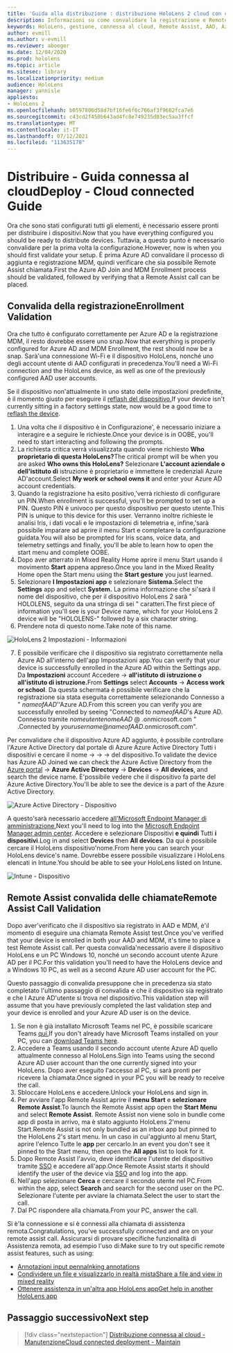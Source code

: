 ```yaml
---
title: 'Guida alla distribuzione : distribuzione HoloLens 2 cloud con connessione su larga scala con Remote Assist - Distribuire'
description: Informazioni su come convalidare la registrazione e Remote Assist per HoloLens dispositivi tramite una rete connessa al cloud.
keywords: HoloLens, gestione, connessa al cloud, Remote Assist, AAD, Azure AD, MDM, gestione dei dispositivi mobili
author: evmill
ms.author: v-evmill
ms.reviewer: aboeger
ms.date: 12/04/2020
ms.prod: hololens
ms.topic: article
ms.sitesec: library
ms.localizationpriority: medium
audience: HoloLens
manager: yannisle
appliesto:
- HoloLens 2
ms.openlocfilehash: b0597806d58d7bf16fe6f6c766af3f9662fca7e6
ms.sourcegitcommit: c43cd2f450b643ad4fc8e749235d03ec5aa3ffcf
ms.translationtype: MT
ms.contentlocale: it-IT
ms.lasthandoff: 07/12/2021
ms.locfileid: "113635178"
---
```

# <a name="deploy---cloud-connected-guide"></a><span data-ttu-id="0c9a0-104">Distribuire - Guida connessa al cloud</span><span class="sxs-lookup"><span data-stu-id="0c9a0-104">Deploy - Cloud connected Guide</span></span>

<span data-ttu-id="0c9a0-105">Ora che sono stati configurati tutti gli elementi, è necessario essere pronti per distribuire i dispositivi.</span><span class="sxs-lookup"><span data-stu-id="0c9a0-105">Now that you have everything configured you should be ready to distribute devices.</span></span> <span data-ttu-id="0c9a0-106">Tuttavia, a questo punto è necessario convalidare per la prima volta la configurazione.</span><span class="sxs-lookup"><span data-stu-id="0c9a0-106">However, now is when you should first validate your setup.</span></span> <span data-ttu-id="0c9a0-107">È prima Azure AD convalidare il processo di aggiunta e registrazione MDM, quindi verificare che sia possibile Remote Assist chiamata.</span><span class="sxs-lookup"><span data-stu-id="0c9a0-107">First the Azure AD Join and MDM Enrollment process should be validated, followed by verifying that a Remote Assist call can be placed.</span></span>

## <a name="enrollment-validation"></a><span data-ttu-id="0c9a0-108">Convalida della registrazione</span><span class="sxs-lookup"><span data-stu-id="0c9a0-108">Enrollment Validation</span></span>

<span data-ttu-id="0c9a0-109">Ora che tutto è configurato correttamente per Azure AD e la registrazione MDM, il resto dovrebbe essere uno snap.</span><span class="sxs-lookup"><span data-stu-id="0c9a0-109">Now that everything is properly configured for Azure AD and MDM Enrollment, the rest should now be a snap.</span></span> <span data-ttu-id="0c9a0-110">Sarà&#39;una connessione Wi-Fi e il dispositivo HoloLens, nonché uno degli account utente di AAD configurati in precedenza.</span><span class="sxs-lookup"><span data-stu-id="0c9a0-110">You&#39;ll need a Wi-Fi connection and the HoloLens device, as well as one of the previously configured AAD user accounts.</span></span>

<span data-ttu-id="0c9a0-111">Se il dispositivo non&#39;attualmente in uno stato delle impostazioni predefinite, è il momento giusto per eseguire il [reflash del dispositivo.](/hololens/hololens-recovery#clean-reflash-the-device)</span><span class="sxs-lookup"><span data-stu-id="0c9a0-111">If your device isn&#39;t currently sitting in a factory settings state, now would be a good time to [reflash the device](/hololens/hololens-recovery#clean-reflash-the-device).</span></span>

1. <span data-ttu-id="0c9a0-112">Una volta che il dispositivo è in Configurazione&#39;, è necessario iniziare a interagire e a seguire le richieste.</span><span class="sxs-lookup"><span data-stu-id="0c9a0-112">Once your device is in OOBE, you&#39;ll need to start interacting and following the prompts.</span></span> 
1. <span data-ttu-id="0c9a0-113">La richiesta critica verrà visualizzata quando viene richiesto **Who proprietario di questa HoloLens?**</span><span class="sxs-lookup"><span data-stu-id="0c9a0-113">The critical prompt will be when you are asked **Who owns this HoloLens?**</span></span> <span data-ttu-id="0c9a0-114">Selezionare **L'account aziendale o dell'istituto di** istruzione è proprietario e immettere le credenziali Azure AD'account.</span><span class="sxs-lookup"><span data-stu-id="0c9a0-114">Select **My work or school owns it** and enter your Azure AD account credentials.</span></span>
1. <span data-ttu-id="0c9a0-115">Quando la registrazione ha esito positivo,&#39;verrà richiesto di configurare un PIN.</span><span class="sxs-lookup"><span data-stu-id="0c9a0-115">When enrollment is successful, you&#39;ll be prompted to set up a PIN.</span></span> <span data-ttu-id="0c9a0-116">Questo PIN è univoco per questo dispositivo per questo utente.</span><span class="sxs-lookup"><span data-stu-id="0c9a0-116">This PIN is unique to this device for this user.</span></span> <span data-ttu-id="0c9a0-117">Verranno inoltre richieste le analisi Iris, i dati vocali e le impostazioni di telemetria e, infine,&#39;sarà possibile imparare ad aprire il menu Start e completare la configurazione guidata.</span><span class="sxs-lookup"><span data-stu-id="0c9a0-117">You will also be prompted for Iris scans, voice data, and telemetry settings and finally, you&#39;ll be able to learn how to open the start menu and complete OOBE.</span></span>
1. <span data-ttu-id="0c9a0-118">Dopo aver atterrato in Mixed Reality Home aprire il menu Start usando il movimento **Start** appena appreso.</span><span class="sxs-lookup"><span data-stu-id="0c9a0-118">Once you land in the Mixed Reality Home open the Start menu using the **Start gesture** you just learned.</span></span>
1. <span data-ttu-id="0c9a0-119">Selezionare **l Impostazioni app** e selezionare **Sistema.**</span><span class="sxs-lookup"><span data-stu-id="0c9a0-119">Select the **Settings** app and select **System.**</span></span> <span data-ttu-id="0c9a0-120">La prima informazione che si&#39;sarà il nome del dispositivo, che per il dispositivo HoloLens 2 sarà &quot; HOLOLENS, seguito da una stringa di sei &quot; caratteri.</span><span class="sxs-lookup"><span data-stu-id="0c9a0-120">The first piece of information you&#39;ll see is your Device name, which for your HoloLens 2 device will be &quot;HOLOLENS-&quot; followed by a six character string.</span></span>
1. <span data-ttu-id="0c9a0-121">Prendere nota di questo nome.</span><span class="sxs-lookup"><span data-stu-id="0c9a0-121">Take note of this name.</span></span>

![HoloLens 2 Impostazioni - Informazioni](./images/hololens2-settings-about.jpg)

7. <span data-ttu-id="0c9a0-123">È possibile verificare che il dispositivo sia registrato correttamente nella Azure AD all'interno dell'app Impostazioni app.</span><span class="sxs-lookup"><span data-stu-id="0c9a0-123">You can verify that your device is successfully enrolled in the Azure AD within the Settings app.</span></span> <span data-ttu-id="0c9a0-124">Da **Impostazioni** account Accedere   ->  **all'istituto di istruzione o all'istituto di istruzione.**</span><span class="sxs-lookup"><span data-stu-id="0c9a0-124">From **Settings** select **Accounts** -> **Access work or school**.</span></span> <span data-ttu-id="0c9a0-125">Da questa schermata è possibile verificare che la registrazione sia stata eseguita correttamente selezionando Connesso a &quot; _nameofAAD_&#39;'Azure AD.</span><span class="sxs-lookup"><span data-stu-id="0c9a0-125">From this screen you can verify you are successfully enrolled by seeing &quot;Connected to _nameofAAD_&#39;s Azure AD.</span></span> <span data-ttu-id="0c9a0-126">Connesso tramite _nomeutentenomeAAD_ @ .onmicrosoft.com &quot; .</span><span class="sxs-lookup"><span data-stu-id="0c9a0-126">Connected by _yourusername_@_nameofAAD_.onmicrosoft.com&quot;.</span></span>


<span data-ttu-id="0c9a0-127">Per convalidare che il dispositivo Azure AD aggiunto, è possibile [](https://portal.azure.com/#home)controllare l'Azure Active Directory dal portale di Azure Azure Active Directory Tutti i dispositivi e cercare il nome  ->    ->    ->  del dispositivo.</span><span class="sxs-lookup"><span data-stu-id="0c9a0-127">To validate the device has Azure AD Joined we can check the Azure Active Directory from the [Azure portal](https://portal.azure.com/#home) -> **Azure Active Directory** -> **Devices** -> **All devices**, and search the device name.</span></span> <span data-ttu-id="0c9a0-128">È&#39;possibile vedere che il dispositivo fa parte del Azure Active Directory.</span><span class="sxs-lookup"><span data-stu-id="0c9a0-128">You&#39;ll be able to see the device is a part of the Azure Active Directory.</span></span>


![Azure Active Directory - Dispositivo](./images/aad-enrollment.png)

<span data-ttu-id="0c9a0-130">A questo&#39;sarà necessario accedere [all'Microsoft Endpoint Manager di amministrazione.](https://endpoint.microsoft.com/#home)</span><span class="sxs-lookup"><span data-stu-id="0c9a0-130">Next you&#39;ll need to log into the [Microsoft Endpoint Manager admin center](https://endpoint.microsoft.com/#home).</span></span> <span data-ttu-id="0c9a0-131">Accedere e selezionare Dispositivi **e quindi** Tutti **i dispositivi**.</span><span class="sxs-lookup"><span data-stu-id="0c9a0-131">Log in and select **Devices** then **All devices**.</span></span> <span data-ttu-id="0c9a0-132">Da qui è possibile cercare il HoloLens dispositivo&#39;nome.</span><span class="sxs-lookup"><span data-stu-id="0c9a0-132">From here you can search your HoloLens device&#39;s name.</span></span> <span data-ttu-id="0c9a0-133">Dovrebbe essere possibile visualizzare i HoloLens elencati in Intune.</span><span class="sxs-lookup"><span data-stu-id="0c9a0-133">You should be able to see your HoloLens listed on Intune.</span></span>

![Intune - Dispositivo](./images/endpoint-all-devices-enrolled.png)

## <a name="remote-assist-call-validation"></a><span data-ttu-id="0c9a0-135">Remote Assist convalida delle chiamate</span><span class="sxs-lookup"><span data-stu-id="0c9a0-135">Remote Assist Call Validation</span></span>

<span data-ttu-id="0c9a0-136">Dopo aver&#39;verificato che il dispositivo sia registrato in AAD e MDM, è&#39;il momento di eseguire una chiamata Remote Assist test.</span><span class="sxs-lookup"><span data-stu-id="0c9a0-136">Once you&#39;ve verified that your device is enrolled in both your AAD and MDM, it&#39;s time to place a test Remote Assist call.</span></span> <span data-ttu-id="0c9a0-137">Per questa convalida&#39;necessario avere il dispositivo HoloLens e un PC Windows 10, nonché un secondo account utente Azure AD per il PC.</span><span class="sxs-lookup"><span data-stu-id="0c9a0-137">For this validation you&#39;ll need to have the HoloLens device and a Windows 10 PC, as well as a second Azure AD user account for the PC.</span></span>

<span data-ttu-id="0c9a0-138">Questo passaggio di convalida presuppone che in precedenza sia stato completato l'ultimo passaggio di convalida e che il dispositivo sia registrato e che l Azure AD'utente si trova nel dispositivo.</span><span class="sxs-lookup"><span data-stu-id="0c9a0-138">This validation step will assume that you have previously completed the last validation step and your device is enrolled and your Azure AD user is on the device.</span></span>


1. <span data-ttu-id="0c9a0-139">Se non è già installato Microsoft Teams nel PC, è possibile scaricare Teams [qui.](https://www.microsoft.com/microsoft-365/microsoft-teams/download-app)</span><span class="sxs-lookup"><span data-stu-id="0c9a0-139">If you don't already have Microsoft Teams installed on your PC, you can [download Teams here](https://www.microsoft.com/microsoft-365/microsoft-teams/download-app).</span></span>
2. <span data-ttu-id="0c9a0-140">Accedere a Teams usando il secondo account utente Azure AD quello attualmente connesso al HoloLens.</span><span class="sxs-lookup"><span data-stu-id="0c9a0-140">Sign into Teams using the second  Azure AD user account than the one currently signed into your HoloLens.</span></span> <span data-ttu-id="0c9a0-141">Dopo aver eseguito l'accesso al PC, si sarà pronti per ricevere la chiamata.</span><span class="sxs-lookup"><span data-stu-id="0c9a0-141">Once signed in your PC you will be ready to receive the call.</span></span>
3. <span data-ttu-id="0c9a0-142">Sbloccare HoloLens e accedere.</span><span class="sxs-lookup"><span data-stu-id="0c9a0-142">Unlock your HoloLens and sign in.</span></span>
4. <span data-ttu-id="0c9a0-143">Per avviare l'app Remote Assist aprire il **menu Start** e **selezionare Remote Assist**.</span><span class="sxs-lookup"><span data-stu-id="0c9a0-143">To launch the Remote Assist app open the **Start Menu** and select **Remote Assist**.</span></span> <span data-ttu-id="0c9a0-144">Remote Assist non viene solo in bundle come app di posta in arrivo, ma è stato aggiunto HoloLens 2&#39;menu Start.</span><span class="sxs-lookup"><span data-stu-id="0c9a0-144">Remote Assist is not only bundled as an inbox app but pinned to the HoloLens 2&#39;s start menu.</span></span> <span data-ttu-id="0c9a0-145">In un caso in cui&#39;aggiunto al menu Start, aprire l'elenco Tutte le **app** per cercarlo.</span><span class="sxs-lookup"><span data-stu-id="0c9a0-145">In an event you don&#39;t see it pinned to the Start menu, then open the **All apps** list to look for it.</span></span>
5. <span data-ttu-id="0c9a0-146">Dopo Remote Assist l'avvio, deve identificare l'utente del dispositivo tramite [SSO](/azure/active-directory/manage-apps/what-is-single-sign-on) e accedere all'app.</span><span class="sxs-lookup"><span data-stu-id="0c9a0-146">Once Remote Assist starts it should identify the user of the device via [SSO](/azure/active-directory/manage-apps/what-is-single-sign-on) and log into the app.</span></span>
6. <span data-ttu-id="0c9a0-147">Nell'app selezionare **Cerca** e cercare il secondo utente nel PC.</span><span class="sxs-lookup"><span data-stu-id="0c9a0-147">From within the app, select **Search** and search for the second user on the PC.</span></span> <span data-ttu-id="0c9a0-148">Selezionare l'utente per avviare la chiamata.</span><span class="sxs-lookup"><span data-stu-id="0c9a0-148">Select the user to start the call.</span></span>
7. <span data-ttu-id="0c9a0-149">Dal PC rispondere alla chiamata.</span><span class="sxs-lookup"><span data-stu-id="0c9a0-149">From your PC, answer the call.</span></span>

<span data-ttu-id="0c9a0-150">Si è&#39;la connessione e si è connessi alla chiamata di assistenza remota.</span><span class="sxs-lookup"><span data-stu-id="0c9a0-150">Congratulations, you&#39;ve successfully connected and are on your remote assist call.</span></span> <span data-ttu-id="0c9a0-151">Assicurarsi di provare specifiche funzionalità di Assistenza remota, ad esempio l'uso di:</span><span class="sxs-lookup"><span data-stu-id="0c9a0-151">Make sure to try out specific remote assist features, such as using:</span></span>

- [<span data-ttu-id="0c9a0-152">Annotazioni input penna</span><span class="sxs-lookup"><span data-stu-id="0c9a0-152">Inking annotations</span></span>](/dynamics365/mixed-reality/remote-assist/add-annotations-hololens)
- [<span data-ttu-id="0c9a0-153">Condividere un file e visualizzarlo in realtà mista</span><span class="sxs-lookup"><span data-stu-id="0c9a0-153">Share a file and view in mixed reality</span></span>](/dynamics365/mixed-reality/remote-assist/display-save-files)
- [<span data-ttu-id="0c9a0-154">Ottenere assistenza in un'altra app HoloLens app</span><span class="sxs-lookup"><span data-stu-id="0c9a0-154">Get help in another HoloLens app</span></span>](/dynamics365/mixed-reality/remote-assist/get-help-hololens-app-hololens)

## <a name="next-step"></a><span data-ttu-id="0c9a0-155">Passaggio successivo</span><span class="sxs-lookup"><span data-stu-id="0c9a0-155">Next step</span></span>

> [!div class="nextstepaction"]
> [<span data-ttu-id="0c9a0-156">Distribuzione connessa al cloud - Manutenzione</span><span class="sxs-lookup"><span data-stu-id="0c9a0-156">Cloud connected deployment - Maintain</span></span>](hololens2-cloud-connected-maintain.md)